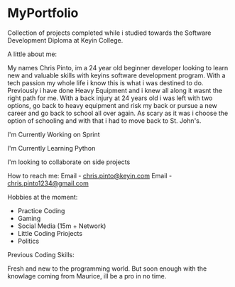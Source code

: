 # MyPortfolio
Collection of projects completed while i studied towards the Software Development Diploma at Keyin College.

A little about me:
 
 My names Chris Pinto, im a 24 year old beginner developer looking to learn new and valuable skills with keyins software development program.
With a tech passion my whole life i know this is what i was destined to do. Previously i have done Heavy Equipment and i knew all along it wasnt the right path
for me. With a back injury at 24 years old i was left with two options, go back to heavy equipment and risk my back or pursue a new career and go back to school all over again. As scary as it was i choose the option of schooling and with that i had to move back to St. John's. 

I'm Currently Working on Sprint

I'm Currently Learning Python

I'm looking to collaborate on side projects

How to reach me:
Email - chris.pinto@keyin.com
Email - chris.pinto1234@gmail.com

Hobbies at the moment:
- Practice Coding
- Gaming
- Social Media (15m + Network)
- Little Coding Priojects
- Politics 

Previous Coding Skills:

 Fresh and new to the programming world. But soon enough with the knowlage coming from Maurice, ill be a pro in no time.
 
 


